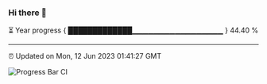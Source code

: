 ### Hi there 👋

⏳ Year progress { █████████████▁▁▁▁▁▁▁▁▁▁▁▁▁▁▁▁▁ } 44.40 %

---

⏰ Updated on Mon, 12 Jun 2023 01:41:27 GMT

![Progress Bar CI](https://github.com/liununu/liununu/workflows/Progress%20Bar%20CI/badge.svg)
